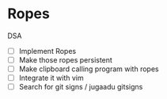 # Ropes
DSA
  - [ ] Implement Ropes
  - [ ] Make those ropes persistent 
  - [ ] Make clipboard calling program with ropes 
  - [ ] Integrate it with vim 
  - [ ] Search for git signs / jugaadu gitsigns 
